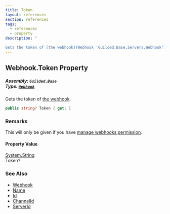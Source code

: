 ```yaml
---
title: Token
layout: references
section: references
tags:
  - references
  - property
description: "

Gets the token of [the webhook](Webhook 'Guilded.Base.Servers.Webhook')."
---
```


## Webhook.Token Property
##### **Assembly:** `Guilded.Base`<br/>**Type:** [`Webhook`](Webhook 'Guilded.Base.Servers.Webhook')

Gets the token of [the webhook](Webhook 'Guilded.Base.Servers.Webhook').

```csharp
public string? Token { get; }
```

### Remarks
  
This will only be given if you have [manage webhooks permission](GeneralPermissions#Guilded.Base.Permissions.GeneralPermissions.ManageWebhooks 'Guilded.Base.Permissions.GeneralPermissions.ManageWebhooks').

#### Property Value
[System.String](https://docs.microsoft.com/en-us/dotnet/api/System.String 'System.String')  
Token?

### See Also
- [Webhook](Webhook 'Guilded.Base.Servers.Webhook')
- [Name](Webhook.Name 'Guilded.Base.Servers.Webhook.Name')
- [Id](Webhook.Id 'Guilded.Base.Servers.Webhook.Id')
- [ChannelId](Webhook.ChannelId 'Guilded.Base.Servers.Webhook.ChannelId')
- [ServerId](Webhook.ServerId 'Guilded.Base.Servers.Webhook.ServerId')